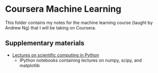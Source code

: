 # Coursera Machine Learning
This folder contains my notes for the machine learning course (taught by Andrew Ng) that I will be taking on Coursera.

## Supplementary materials

* [Lectures on scientific computing in Python](https://github.com/jrjohansson/scientific-python-lectures)
    - IPython notebooks containing lectures on numpy, scipy, and matplotlib